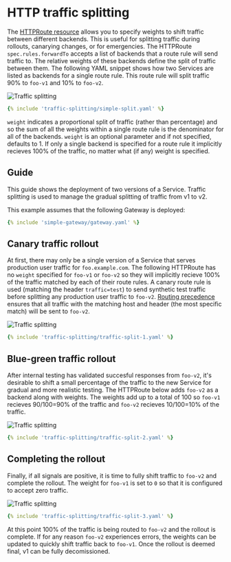 # HTTP traffic splitting

The [HTTPRoute resource](/api-types/httproute.md) allows you to specify weights to shift
traffic between different backends. This is useful for splitting traffic during
rollouts, canarying changes, or for emergencies. The HTTPRoute
`spec.rules.forwardTo` accepts a list of backends that a route rule will send
traffic to. The relative weights of these backends define the split of traffic
between them. The following YAML snippet shows how two Services are listed as
backends for a single route rule. This route rule will split traffic 90% to
`foo-v1` and 10% to `foo-v2`.

![Traffic splitting](/images/simple-split.png)

```yaml
{% include 'traffic-splitting/simple-split.yaml' %}  
```

`weight` indicates a proportional split of traffic (rather than percentage)
and so the sum of all the weights within a single route rule is the
denominator for all of the backends. `weight` is an optional parameter and if
not specified, defaults to 1. If only a single backend is specified for a
route rule it implicitly recieves 100% of the traffic, no matter what (if any)
weight is specified.

## Guide

This guide shows the deployment of two versions of a Service. Traffic splitting
is used to manage the gradual splitting of traffic from v1 to v2.

This example assumes that the following Gateway is deployed:

```yaml 
{% include 'simple-gateway/gateway.yaml' %}   
```

## Canary traffic rollout

At first, there may only be a single version of a Service that serves
production user traffic for `foo.example.com`. The following HTTPRoute has no
`weight` specified for `foo-v1`  or `foo-v2` so they will implicitly
recieve 100% of the traffic matched by each of their route rules. A canary
route rule is used (matching the header `traffic=test`) to send synthetic test
traffic before splitting any production user traffic to `foo-v2`. [Routing
precedence](spec.md#networking.x-k8s.io/v1alpha1.HTTPRouteRule) ensures that
all traffic with the matching host and header (the most specific match) will
be sent to `foo-v2`.

![Traffic splitting](/images/traffic-splitting-1.png)


```yaml
{% include 'traffic-splitting/traffic-split-1.yaml' %}  
```

## Blue-green traffic rollout

After internal testing has validated succesful responses from `foo-v2`,
it's desirable to shift a small percentage of the traffic to the new Service
for gradual and more realistic testing. The HTTPRoute below adds `foo-v2`
as a backend along with weights. The weights add up to a total of 100 so
`foo-v1` recieves 90/100=90% of the traffic and `foo-v2` recieves
10/100=10% of the traffic.

![Traffic splitting](/images/traffic-splitting-2.png)


```yaml
{% include 'traffic-splitting/traffic-split-2.yaml' %}  
```

## Completing the rollout

Finally, if all signals are positive, it is time to fully shift traffic to
`foo-v2` and complete the rollout. The weight for `foo-v1` is set to
`0` so that it is configured to accept zero traffic. 

![Traffic splitting](/images/traffic-splitting-3.png)


```yaml
{% include 'traffic-splitting/traffic-split-3.yaml' %}  
```

At this point 100% of the traffic is being routed to `foo-v2` and the
rollout is complete. If for any reason `foo-v2` experiences errors, the
weights can be updated to quickly shift traffic back to `foo-v1`. Once
the rollout is deemed final, v1 can be fully decomissioned.